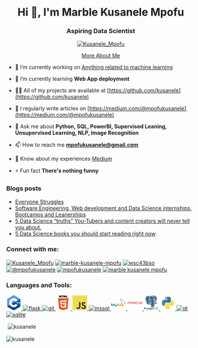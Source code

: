 <h1 align="center">Hi 👋, I'm Marble Kusanele Mpofu</h1>
<h3 align="center">Aspiring Data Scientist</h3>

<p align="center"> <a href="https://twitter.com/Kusanele_Mpofu" target="blank"><img src="https://img.shields.io/twitter/follow/Kusanele_Mpofu?logo=twitter&style=for-the-badge" alt="Kusanele_Mpofu" /></a> </p> 
<p align="center"> <a href="https://linktr.ee/kusanele" target="blank"> More About Me </a> </p>


- 🔭 I’m currently working on [Anything related to machine learning ](https://github.com/kusanele/Twitter_catfish_account_sentiment_analysis)

- 🌱 I’m currently learning **Web App deployment**

- 👨‍💻 All of my projects are available at [https://github.com/kusanele](https://github.com/kusanele)

- 📝 I regularly write articles on [https://medium.com/@mpofukusanele](https://medium.com/@mpofukusanele)

- 💬 Ask me about **Python, SQL, PowerBI, Supervised Leaning, Unsupervised Learning, NLP, Image Recognition**

- 📫 How to reach me **mpofukusanele@gmail.com**

- 📄 Know about my experiences [Medium](https://medium.com/@mpofukusanele)

- ⚡ Fun fact **There's nothing funny**

### Blogs posts
<!-- BLOG-POST-LIST:START -->
- [Everyone Struggles](https://medium.com/@mpofukusanele/everyone-struggles-cb8b601534f1?source=rss-50b9edea1004------2)
- [Software Engineering, Web development and Data Science internships, Bootcamps and Leanerships](https://medium.com/@mpofukusanele/software-engineering-web-development-and-data-science-internships-bootcamps-and-leanerships-d4bb8e5a2d05?source=rss-50b9edea1004------2)
- [5 Data Science “truths” You-Tubers and content creators will never tell you about.](https://medium.com/@mpofukusanele/5-data-science-truths-you-tubers-and-content-creators-will-never-tell-you-about-d9a68b900b9f?source=rss-50b9edea1004------2)
- [5 Data Science books you should start reading right now](https://medium.com/@mpofukusanele/data-science-books-you-start-reading-right-now-f197052f65bf?source=rss-50b9edea1004------2)
<!-- BLOG-POST-LIST:END -->

<h3 align="left">Connect with me:</h3>
<p align="left">
<a href="https://twitter.com/Kusanele_Mpofu" target="blank"><img align="center" src="https://raw.githubusercontent.com/rahuldkjain/github-profile-readme-generator/master/src/images/icons/Social/twitter.svg" alt="Kusanele_Mpofu" height="30" width="40" /></a>
<a href="https://linkedin.com/in/marble-kusanele-mpofu" target="blank"><img align="center" src="https://raw.githubusercontent.com/rahuldkjain/github-profile-readme-generator/master/src/images/icons/Social/linked-in-alt.svg" alt="marble-kusanele-mpofu" height="30" width="40" /></a>
<a href="https://kaggle.com/wsc43bso" target="blank"><img align="center" src="https://raw.githubusercontent.com/rahuldkjain/github-profile-readme-generator/master/src/images/icons/Social/kaggle.svg" alt="wsc43bso" height="30" width="40" /></a>
<a href="https://medium.com/@mpofukusanele" target="blank"><img align="center" src="https://raw.githubusercontent.com/rahuldkjain/github-profile-readme-generator/master/src/images/icons/Social/medium.svg" alt="@mpofukusanele" height="30" width="40" /></a>
<a href="https://www.youtube.com/c/mpofukusanele" target="blank"><img align="center" src="https://raw.githubusercontent.com/rahuldkjain/github-profile-readme-generator/master/src/images/icons/Social/youtube.svg" alt="mpofukusanele" height="30" width="40" /></a>
<a href="https://discord.gg/marble kusanele mpofu" target="blank"><img align="center" src="https://raw.githubusercontent.com/rahuldkjain/github-profile-readme-generator/master/src/images/icons/Social/discord.svg" alt="marble kusanele mpofu" height="30" width="40" /></a>
</p>

<h3 align="left">Languages and Tools:</h3>
<p align="left"> <a href="https://www.w3schools.com/cpp/" target="_blank" rel="noreferrer"> <img src="https://raw.githubusercontent.com/devicons/devicon/master/icons/cplusplus/cplusplus-original.svg" alt="cplusplus" width="40" height="40"/> </a> <a href="https://flask.palletsprojects.com/" target="_blank" rel="noreferrer"> <img src="https://www.vectorlogo.zone/logos/pocoo_flask/pocoo_flask-icon.svg" alt="flask" width="40" height="40"/> </a> <a href="https://git-scm.com/" target="_blank" rel="noreferrer"> <img src="https://www.vectorlogo.zone/logos/git-scm/git-scm-icon.svg" alt="git" width="40" height="40"/> </a> <a href="https://www.w3.org/html/" target="_blank" rel="noreferrer"> <img src="https://raw.githubusercontent.com/devicons/devicon/master/icons/html5/html5-original-wordmark.svg" alt="html5" width="40" height="40"/> </a> <a href="https://developer.mozilla.org/en-US/docs/Web/JavaScript" target="_blank" rel="noreferrer"> <img src="https://raw.githubusercontent.com/devicons/devicon/master/icons/javascript/javascript-original.svg" alt="javascript" width="40" height="40"/> </a> <a href="https://www.microsoft.com/en-us/sql-server" target="_blank" rel="noreferrer"> <img src="https://www.svgrepo.com/show/303229/microsoft-sql-server-logo.svg" alt="mssql" width="40" height="40"/> </a> <a href="https://www.mysql.com/" target="_blank" rel="noreferrer"> <img src="https://raw.githubusercontent.com/devicons/devicon/master/icons/mysql/mysql-original-wordmark.svg" alt="mysql" width="40" height="40"/> </a> <a href="https://www.oracle.com/" target="_blank" rel="noreferrer"> <img src="https://raw.githubusercontent.com/devicons/devicon/master/icons/oracle/oracle-original.svg" alt="oracle" width="40" height="40"/> </a> <a href="https://www.postgresql.org" target="_blank" rel="noreferrer"> <img src="https://raw.githubusercontent.com/devicons/devicon/master/icons/postgresql/postgresql-original-wordmark.svg" alt="postgresql" width="40" height="40"/> </a> <a href="https://www.python.org" target="_blank" rel="noreferrer"> <img src="https://raw.githubusercontent.com/devicons/devicon/master/icons/python/python-original.svg" alt="python" width="40" height="40"/> </a> <a href="https://www.qt.io/" target="_blank" rel="noreferrer"> <img src="https://upload.wikimedia.org/wikipedia/commons/0/0b/Qt_logo_2016.svg" alt="qt" width="40" height="40"/> </a> <a href="https://www.sqlite.org/" target="_blank" rel="noreferrer"> <img src="https://www.vectorlogo.zone/logos/sqlite/sqlite-icon.svg" alt="sqlite" width="40" height="40"/> </a> </p>

<p>&nbsp;<img align="center" src="https://github-readme-stats.vercel.app/api?username=kusanele&show_icons=true&locale=en" alt="kusanele" /></p>

<p><img align="center" src="https://github-readme-streak-stats.herokuapp.com/?user=kusanele&" alt="kusanele" /></p>
